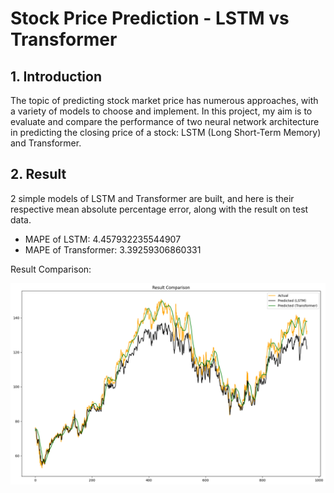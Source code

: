 # Stock Price Prediction - LSTM vs Transformer

## 1. Introduction

The topic of predicting stock market price has numerous approaches, with a variety of models to choose and implement. In this project, my aim is to evaluate and compare the performance of two neural network architecture in predicting the closing price of a stock: LSTM (Long Short-Term Memory) and Transformer.

## 2. Result

2 simple models of LSTM and Transformer are built, and here is their respective mean absolute percentage error, along with the result on test data.
* MAPE of LSTM: 4.457932235544907
* MAPE of Transformer: 3.39259306860331

Result Comparison:

![Result Comparison](https://github.com/nam-anh-21/Stock-Price-Prediction-LSTM-vs-Transformer/blob/main/Result%20Comparison.png)
